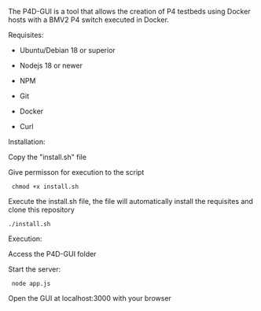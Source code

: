                                              

The P4D-GUI is a tool that allows the creation of P4 testbeds using Docker hosts with a BMV2 P4 switch executed in Docker.


Requisites:
  - Ubuntu/Debian 18 or superior
  
  - Nodejs 18 or newer

  - NPM
  
  - Git
  
  - Docker
  
  - Curl
  

Installation: 

  Copy the "install.sh" file
  
  Give permisson for execution to the script
  
     chmod +x install.sh
  
  Execute the install.sh file, the file will automatically install the requisites and clone this repository
  
    ./install.sh

Execution:

  Access the P4D-GUI folder
  
  Start the server:
  
     node app.js

  Open the GUI at localhost:3000 with your browser
